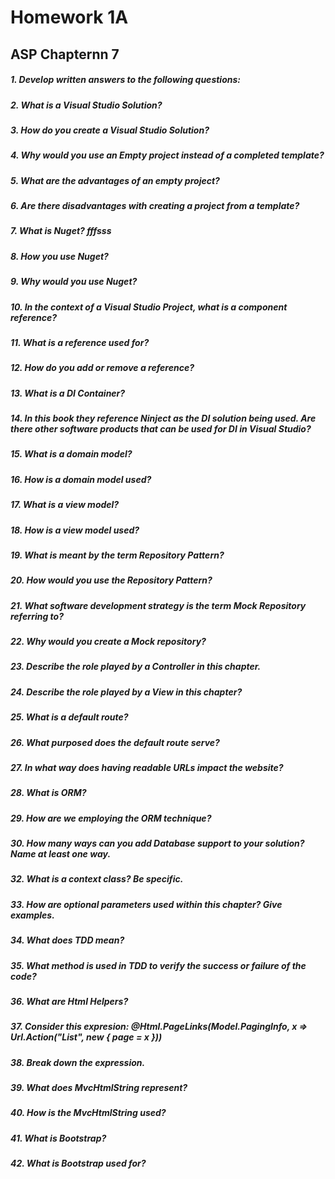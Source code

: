 # Homework 1A
## ASP Chapternn 7

##### 1. Develop written answers to the following questions:
##### 2. What is a Visual Studio Solution?
##### 3. How do you create a Visual Studio Solution?
##### 4. Why would you use an Empty project instead of a completed template?
##### 5. What are the advantages of an empty project?
##### 6. Are there disadvantages with creating a project from a template?
##### 7. What is Nuget? fffsss
##### 8. How you use Nuget?
##### 9. Why would you use Nuget?
##### 10. In the context of a Visual Studio Project, what is a component reference?
##### 11. What is a reference used for?
##### 12. How do you add or remove a reference?
##### 13. What is a DI Container?
##### 14. In this book they reference Ninject as the DI solution being used. Are there other software products that can be used for DI in Visual Studio?
##### 15. What is a domain model?
##### 16. How is a domain model used?
##### 17. What is a view model?
##### 18. How is a view model used?
##### 19. What is meant by the term Repository Pattern?
##### 20. How would you use the Repository Pattern?
##### 21. What software development strategy is the term Mock Repository referring to?
##### 22. Why would you create a Mock repository?
##### 23. Describe the role played by a Controller in this chapter.
##### 24. Describe the role played by a View in this chapter?
##### 25. What is a default route?
##### 26. What purposed does the default route serve?
##### 27. In what way does having readable URLs impact the website?
##### 28. What is ORM?
##### 29. How are we employing the ORM technique?
##### 30. How many ways can you add Database support to your solution? Name at least one way.
##### 32. What is a context class? Be specific.
##### 33. How are optional parameters used within this chapter? Give examples.
##### 34. What does TDD mean?
##### 35. What method is used in TDD to verify the success or failure of the code?
##### 36. What are Html Helpers?
##### 37. Consider this expresion: @Html.PageLinks(Model.PagingInfo, x => Url.Action("List", new { page = x }))
##### 38. Break down the expression.
##### 39. What does MvcHtmlString represent?
##### 40. How is the MvcHtmlString used?
##### 41. What is Bootstrap?
##### 42. What is Bootstrap used for?
